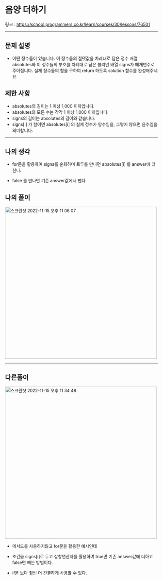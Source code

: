 # 음양 더하기

링크 : https://school.programmers.co.kr/learn/courses/30/lessons/76501

---

## 문제 설명

- 어떤 정수들이 있습니다. 이 정수들의 절댓값을 차례대로 담은 정수 배열 absolutes와 이 정수들의 부호를 차례대로 담은 불리언 배열 signs가 매개변수로 주어집니다. 실제 정수들의 합을 구하여 return 하도록 solution 함수를 완성해주세요.

## 제한 사항

- absolutes의 길이는 1 이상 1,000 이하입니다.
- absolutes의 모든 수는 각각 1 이상 1,000 이하입니다.
- signs의 길이는 absolutes의 길이와 같습니다.
- signs[i] 가 참이면 absolutes[i] 의 실제 정수가 양수임을, 그렇지 않으면 음수임을 의미합니다.

---

## 나의 생각

- for문을 활용하여 signs를 순회하며 트루를 만나면 absolutes[i] 를 answer에 더한다.

- false 를 만나면 기존 answer값에서 뺀다.

## 나의 풀이

<img width="500" alt="스크린샷 2022-11-15 오후 11 06 07" src="https://user-images.githubusercontent.com/94230809/201942168-617c17fd-ef41-4984-934f-d892ae273956.png">

---

## 다른풀이

<img width="500" alt="스크린샷 2022-11-15 오후 11 34 48" src="https://user-images.githubusercontent.com/94230809/201945814-9eac6dfd-cf91-479d-8c4d-e67c76814cbe.png">

- 메서드를 사용하지않고 for문을 활용한 예시인데

- 조건을 signs[i]로 두고 삼항연산자를 활용하여 true면 기존 answer값에 더하고 false면 빼는 방법이다.

- if문 보다 훨씬 더 간결하게 사용할 수 있다.
